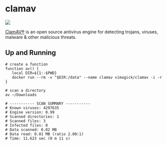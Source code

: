 clamav
======

![](https://badge.imagelayers.io/vimagick/clamav:latest.svg)

[ClamAV®][1] is an open source antivirus engine for detecting trojans, viruses,
malware & other malicious threats.

## Up and Running

```
# create a function
function av() {
   local DIR=${1:-$PWD}
   docker run --rm -v "$DIR:/data" --name clamav vimagick/clamav -i -r
}

# scan a directory
av ~/Downloads

# ----------- SCAN SUMMARY -----------
# Known viruses: 4297635
# Engine version: 0.99
# Scanned directories: 1
# Scanned files: 3
# Infected files: 0
# Data scanned: 0.02 MB
# Data read: 0.01 MB (ratio 2.00:1)
# Time: 11.623 sec (0 m 11 s)
```

[1]: http://www.clamav.net/
